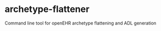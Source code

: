 archetype-flattener
===================

Command line tool for openEHR archetype flattening and ADL generation
